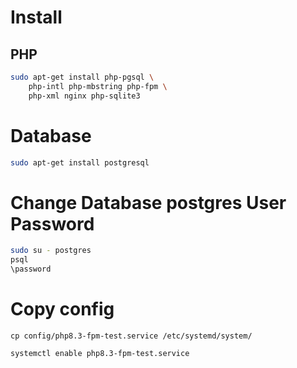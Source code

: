 
# Install

## PHP

```sh
sudo apt-get install php-pgsql \
    php-intl php-mbstring php-fpm \
    php-xml nginx php-sqlite3
```

# Database

```sh
sudo apt-get install postgresql
```

# Change Database postgres User Password
```sh
sudo su - postgres
psql
\password

```

# Copy config

```
cp config/php8.3-fpm-test.service /etc/systemd/system/

systemctl enable php8.3-fpm-test.service
```



